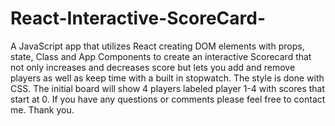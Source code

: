# React-Interactive-ScoreCard-
A JavaScript app that utilizes React creating DOM elements with props, state, Class and App Components to create an interactive Scorecard that not only increases and decreases score but lets you add and remove players as well as keep time with a built in stopwatch. The style is done with CSS. The initial board will show 4 players labeled player 1-4 with scores that start at 0. If you have any questions or comments please feel free to contact me. Thank you.
